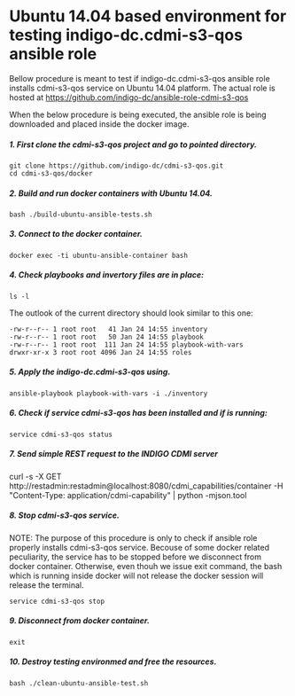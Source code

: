 # Ubuntu 14.04 based environment for testing indigo-dc.cdmi-s3-qos ansible role

Bellow procedure is meant to test if indigo-dc.cdmi-s3-qos ansible role installs cdmi-s3-qos service on Ubuntu 14.04 platform.
The actual role is hosted at https://github.com/indigo-dc/ansible-role-cdmi-s3-qos

When the below procedure is being executed, the ansible role is being downloaded and placed inside the docker image. 

##### 1. First clone the cdmi-s3-qos project and go to pointed directory.

```
git clone https://github.com/indigo-dc/cdmi-s3-qos.git
cd cdmi-s3-qos/docker
```


##### 2. Build and run docker containers with Ubuntu 14.04.

```
bash ./build-ubuntu-ansible-tests.sh
```

##### 3. Connect to the docker container.

```
docker exec -ti ubuntu-ansible-container bash
```

##### 4. Check playbooks and invertory files are in place:

```
ls -l
```

The outlook of the current directory should look similar to this one:

```
-rw-r--r-- 1 root root   41 Jan 24 14:55 inventory
-rw-r--r-- 1 root root   50 Jan 24 14:55 playbook
-rw-r--r-- 1 root root  111 Jan 24 14:55 playbook-with-vars
drwxr-xr-x 3 root root 4096 Jan 24 14:55 roles
```

##### 5. Apply the indigo-dc.cdmi-s3-qos using.

```
ansible-playbook playbook-with-vars -i ./inventory
```

##### 6. Check if service cdmi-s3-qos has been installed and if is running:

```
service cdmi-s3-qos status
```

##### 7. Send simple REST request to the INDIGO CDMI server

curl -s -X GET http://restadmin:restadmin@localhost:8080/cdmi_capabilities/container -H "Content-Type: application/cdmi-capability" | python -mjson.tool


##### 8. Stop cdmi-s3-qos service.

NOTE: The purpose of this procedure is only to check if ansible role properly installs cdmi-s3-qos service. Becouse of some docker related peculiarity, the service has to be stopped before we disconnect from docker container. Otherwise, even thouh we issue exit command, the bash which is running inside docker will not release  the docker session will release the terminal.

```
service cdmi-s3-qos stop
``` 

##### 9. Disconnect from docker container.

```
exit
```

##### 10. Destroy testing environmed and free the resources.

```
bash ./clean-ubuntu-ansible-test.sh
```
